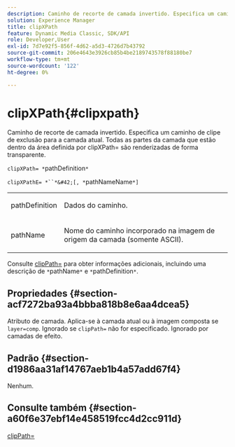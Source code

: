 ```yaml
---
description: Caminho de recorte de camada invertido. Especifica um caminho de clipe de exclusão para a camada atual. Todas as partes da camada que estão dentro da área definida por clipXPath= são renderizadas de forma transparente.
solution: Experience Manager
title: clipXPath
feature: Dynamic Media Classic, SDK/API
role: Developer,User
exl-id: 7d7e92f5-856f-4d62-a5d3-4726d7b43792
source-git-commit: 206e4643e3926cb85b4be2189743578f88180be7
workflow-type: tm+mt
source-wordcount: '122'
ht-degree: 0%

---
```


# clipXPath{#clipxpath}

Caminho de recorte de camada invertido. Especifica um caminho de clipe de exclusão para a camada atual. Todas as partes da camada que estão dentro da área definida por clipXPath= são renderizadas de forma transparente.

`clipXPath= *`pathDefinition`*`

`clipXPathE= *``*&#42;[, *`pathNameName`*]`

<table id="simpletable_27AFC3A694874CF8B673460820EFD90D"> 
 <tr class="strow"> 
  <td class="stentry"> <p><span class="codeph"> <span class="varname"> pathDefinition</span> </span> </p> </td> 
  <td class="stentry"> <p>Dados do caminho. </p></td> 
 </tr> 
 <tr class="strow"> 
  <td class="stentry"> <p><span class="codeph"> <span class="varname"> pathName</span> </span> </p> </td> 
  <td class="stentry"> <p>Nome do caminho incorporado na imagem de origem da camada (somente ASCII). </p></td> 
 </tr> 
</table>

Consulte [clipPath=](../../../../../is-api/http-ref/image-serving-api-ref/c-http-protocol-reference/c-command-reference/r-clippath.md#reference-8139b1b52dc54749b51b109521ddf83d) para obter informações adicionais, incluindo uma descrição de `*`pathName`*` e `*`pathDefinition`*`.

## Propriedades {#section-acf7272ba93a4bbba818b8e6aa4dcea5}

Atributo de camada. Aplica-se à camada atual ou à imagem composta se `layer=comp`. Ignorado se `clipPath=` não for especificado. Ignorado por camadas de efeito.

## Padrão {#section-d1986aa31af14767aeb1b4a57add67f4}

Nenhum.

## Consulte também {#section-a60f6e37ebf14e458519fcc4d2cc911d}

[clipPath=](../../../../../is-api/http-ref/image-serving-api-ref/c-http-protocol-reference/c-command-reference/r-clippath.md#reference-8139b1b52dc54749b51b109521ddf83d)
